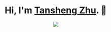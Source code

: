 <h1 align="center">Hi, I'm <a href="mailto:tsuthansing@gmail.com">Tansheng Zhu</a>. 👋 </h1>

<p align="center">
  <img align="center" src="https://github-readme-stats.vercel.app/api/top-langs/?username=acRyan54&layout=compact">
</p>
<!-- [![Top Langs](https://github-readme-stats.vercel.app/api/top-langs/?username=acRyan54&layout=compact)](https://github.com/anuraghazra/github-readme-stats) -->

